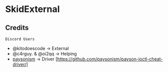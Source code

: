 # SkidExternal
## Credits
``Discord Users``
- @kitodoescode -> External
- @c4rguy. & @oi2qq -> Helping
- [paysonism](https://github.com/paysonism) -> Driver [https://github.com/paysonism/payson-ioctl-cheat-driver/]
